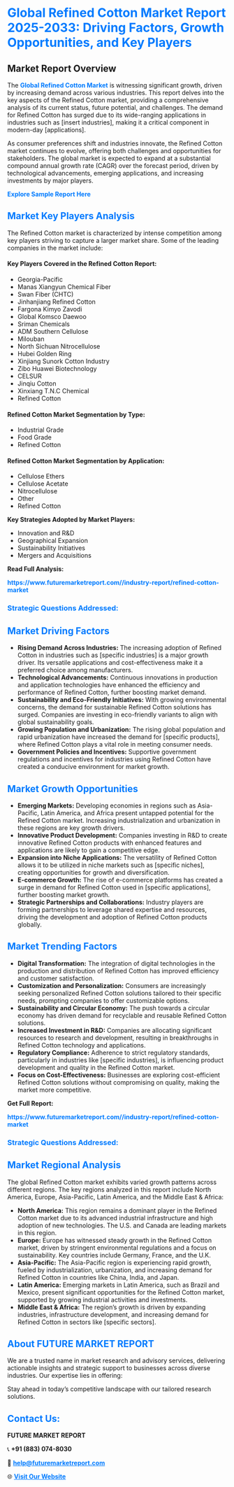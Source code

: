 <h1 style="color: #007BFF;">Global Refined Cotton Market Report 2025-2033: Driving Factors, Growth Opportunities, and Key Players</h1>

<section id="overview">
<h2>Market Report Overview</h2>
<p>The <a href="https://www.futuremarketreport.com//industry-report/refined-cotton-market" style="color: #007BFF; text-decoration: none;"><strong>Global Refined Cotton Market</strong></a> is witnessing significant growth, driven by increasing demand across various industries. This report delves into the key aspects of the Refined Cotton market, providing a comprehensive analysis of its current status, future potential, and challenges. The demand for Refined Cotton has surged due to its wide-ranging applications in industries such as [insert industries], making it a critical component in modern-day [applications].</p>
<p>As consumer preferences shift and industries innovate, the Refined Cotton market continues to evolve, offering both challenges and opportunities for stakeholders. The global market is expected to expand at a substantial compound annual growth rate (CAGR) over the forecast period, driven by technological advancements, emerging applications, and increasing investments by major players.</p>
</section>

<section id="overview">
<p><a href="https://www.futuremarketreport.com//request-sample/reportId=55103" style="color: #007BFF; text-decoration: none;"><strong>Explore Sample Report Here</strong></a></p>
</section>

<section id="key-players">
<h2 style="color: #007BFF;">Market Key Players Analysis</h2>
<p>The Refined Cotton market is characterized by intense competition among key players striving to capture a larger market share. Some of the leading companies in the market include:</p>
<h4>Key Players Covered in the Refined Cotton Report:</h4>
<ul><li>Georgia-Pacific</li><li>Manas Xiangyun Chemical Fiber</li><li>Swan Fiber (CHTC)</li><li>Jinhanjiang Refined Cotton</li><li>Fargona Kimyo Zavodi</li><li>Global Komsco Daewoo</li><li>Sriman Chemicals</li><li>ADM Southern Cellulose</li><li>Milouban</li><li>North Sichuan Nitrocellulose</li><li>Hubei Golden Ring</li><li>Xinjiang Sunork Cotton Industry</li><li>Zibo Huawei Biotechnology</li><li>CELSUR</li><li>Jinqiu Cotton</li><li>Xinxiang T.N.C Chemical</li><li>Refined Cotton</li></ul>
<h4>Refined Cotton Market Segmentation by Type:</h4>
<ul><li>Industrial Grade</li><li>Food Grade</li><li>Refined Cotton</li></ul>

<h4>Refined Cotton Market Segmentation by Application:</h4>
<ul><li>Cellulose Ethers</li><li>Cellulose Acetate</li><li>Nitrocellulose</li><li>Other</li><li>Refined Cotton</li></ul>
<p><strong>Key Strategies Adopted by Market Players:</strong></p>
<ul>
<li>Innovation and R&D</li>
<li>Geographical Expansion</li>
<li>Sustainability Initiatives</li>
<li>Mergers and Acquisitions</li>
</ul>
</section>

<section>
<p><strong>Read Full Analysis: </strong></p><a href="https://www.futuremarketreport.com//industry-report/refined-cotton-market" style="color: #007BFF; text-decoration: none;"><strong>https://www.futuremarketreport.com//industry-report/refined-cotton-market</strong></a>
<h3 style="color: #007BFF;">Strategic Questions Addressed:</h3>
</section>

<section id="driving-factors">
<h2 style="color: #007BFF;">Market Driving Factors</h2>
<ul>
<li><strong>Rising Demand Across Industries:</strong> The increasing adoption of Refined Cotton in industries such as [specific industries] is a major growth driver. Its versatile applications and cost-effectiveness make it a preferred choice among manufacturers.</li>
<li><strong>Technological Advancements:</strong> Continuous innovations in production and application technologies have enhanced the efficiency and performance of Refined Cotton, further boosting market demand.</li>
<li><strong>Sustainability and Eco-Friendly Initiatives:</strong> With growing environmental concerns, the demand for sustainable Refined Cotton solutions has surged. Companies are investing in eco-friendly variants to align with global sustainability goals.</li>
<li><strong>Growing Population and Urbanization:</strong> The rising global population and rapid urbanization have increased the demand for [specific products], where Refined Cotton plays a vital role in meeting consumer needs.</li>
<li><strong>Government Policies and Incentives:</strong> Supportive government regulations and incentives for industries using Refined Cotton have created a conducive environment for market growth.</li>
</ul>
</section>

<section id="growth-opportunities">
<h2 style="color: #007BFF;">Market Growth Opportunities</h2>
<ul>
<li><strong>Emerging Markets:</strong> Developing economies in regions such as Asia-Pacific, Latin America, and Africa present untapped potential for the Refined Cotton market. Increasing industrialization and urbanization in these regions are key growth drivers.</li>
<li><strong>Innovative Product Development:</strong> Companies investing in R&D to create innovative Refined Cotton products with enhanced features and applications are likely to gain a competitive edge.</li>
<li><strong>Expansion into Niche Applications:</strong> The versatility of Refined Cotton allows it to be utilized in niche markets such as [specific niches], creating opportunities for growth and diversification.</li>
<li><strong>E-commerce Growth:</strong> The rise of e-commerce platforms has created a surge in demand for Refined Cotton used in [specific applications], further boosting market growth.</li>
<li><strong>Strategic Partnerships and Collaborations:</strong> Industry players are forming partnerships to leverage shared expertise and resources, driving the development and adoption of Refined Cotton products globally.</li>
</ul>
</section>

<section id="trending-factors">
<h2 style="color: #007BFF;">Market Trending Factors</h2>
<ul>
<li><strong>Digital Transformation:</strong> The integration of digital technologies in the production and distribution of Refined Cotton has improved efficiency and customer satisfaction.</li>
<li><strong>Customization and Personalization:</strong> Consumers are increasingly seeking personalized Refined Cotton solutions tailored to their specific needs, prompting companies to offer customizable options.</li>
<li><strong>Sustainability and Circular Economy:</strong> The push towards a circular economy has driven demand for recyclable and reusable Refined Cotton solutions.</li>
<li><strong>Increased Investment in R&D:</strong> Companies are allocating significant resources to research and development, resulting in breakthroughs in Refined Cotton technology and applications.</li>
<li><strong>Regulatory Compliance:</strong> Adherence to strict regulatory standards, particularly in industries like [specific industries], is influencing product development and quality in the Refined Cotton market.</li>
<li><strong>Focus on Cost-Effectiveness:</strong> Businesses are exploring cost-efficient Refined Cotton solutions without compromising on quality, making the market more competitive.</li>
</ul>
</section>

<section>
<p><strong>Get Full Report: </strong></p><a href="https://www.futuremarketreport.com//industry-report/refined-cotton-market" style="color: #007BFF; text-decoration: none;"><strong>https://www.futuremarketreport.com//industry-report/refined-cotton-market</strong></a>
<h3 style="color: #007BFF;">Strategic Questions Addressed:</h3>
</section>


<section id="regional-analysis">
<h2 style="color: #007BFF;">Market Regional Analysis</h2>
<p>The global Refined Cotton market exhibits varied growth patterns across different regions. The key regions analyzed in this report include North America, Europe, Asia-Pacific, Latin America, and the Middle East & Africa:</p>
<ul>
<li><strong>North America:</strong> This region remains a dominant player in the Refined Cotton market due to its advanced industrial infrastructure and high adoption of new technologies. The U.S. and Canada are leading markets in this region.</li>
<li><strong>Europe:</strong> Europe has witnessed steady growth in the Refined Cotton market, driven by stringent environmental regulations and a focus on sustainability. Key countries include Germany, France, and the U.K.</li>
<li><strong>Asia-Pacific:</strong> The Asia-Pacific region is experiencing rapid growth, fueled by industrialization, urbanization, and increasing demand for Refined Cotton in countries like China, India, and Japan.</li>
<li><strong>Latin America:</strong> Emerging markets in Latin America, such as Brazil and Mexico, present significant opportunities for the Refined Cotton market, supported by growing industrial activities and investments.</li>
<li><strong>Middle East & Africa:</strong> The region’s growth is driven by expanding industries, infrastructure development, and increasing demand for Refined Cotton in sectors like [specific sectors].</li>
</ul>
</section>

<footer>
<h2 style="color: #007BFF;">About FUTURE MARKET REPORT</h2>
<p>We are a trusted name in market research and advisory services, delivering actionable insights and strategic support to businesses across diverse industries. Our expertise lies in offering:</p>

<p>Stay ahead in today’s competitive landscape with our tailored research solutions.</p>

<h2 style="color: #007BFF;">Contact Us:</h2>
<p><strong>FUTURE MARKET REPORT</strong></p>
<p>📞 <strong>+91 (883) 074-8030</strong></p>
<p>📧 <strong><a href="mailto:help@futuremarketreport.com" style="color: #007BFF;">help@futuremarketreport.com</a></strong></p>
<p>🌐 <strong><a href="https://www.futuremarketreport.com/" style="color: #007BFF;">Visit Our Website</a></strong></p>
</footer>